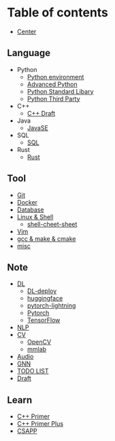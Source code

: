 # Table of contents

- [Center](README.md)

## Language

- Python
  - [Python environment](language/python/python_environment_usage.md)
  - [Advanced Python](language/python/python_advanced.md)
  - [Python Standard Libary](language/python/python_standard_library.md)
  - [Python Third Party](language/python/python_third_party.md)
- C++
  - [C++ Draft](language/cplusplus/cpp_draft.md)
- Java
  - [JavaSE](language/java/javase.md)
- SQL
  - [SQL](language/sql/sql.md)
- Rust
  - [Rust](language/rust/rust.md)

## Tool

- [Git](tool/git.md)
- [Docker](tool/docker.md)
- [Database](tool/database.md)
- [Linux & Shell](tool/linux_and_shell.md)
  - [shell-cheet-sheet](tool/shell_cheat_sheet.md)
- [Vim](tool/vim.md)
- [gcc & make & cmake](tool/make.md)
- [misc](tool/misc_tools.md)

## Note

- [DL](note/dl.md)
  - [DL-deploy](note/dl-deploy.md)
  - [huggingface](note/huggingface.md)
  - [pytorch-lightning](note/pytorch-lightning.md)
  - [Pytorch](note/pytorch.md)
  - [TensorFlow](note/tensorflow.md)
- [NLP](note/nlp.md)
- [CV](note/cv.md)
  - [OpenCV](note/opencv.md)
  - [mmlab](note/mmlab.md)
- [Audio](note/audio.md)
- [GNN](note/gnn.md)
- [TODO LIST](note/plan.md)
- [Draft](note/draft.md)

## Learn

- [C++ Primer](learn/c++primer_5ed.md)
- [C++ Primer Plus](learn/c++primerplus_6ed.md)
- [CSAPP](learn/csapp.md)
